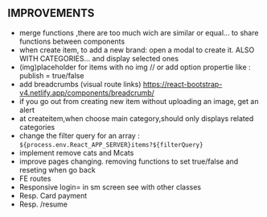 ## IMPROVEMENTS

- merge functions ,there are too much wich are similar or equal... to share functions between components
- when create item, to add a new brand: open a modal to create it. ALSO WITH CATEGORIES... and display selected ones
- (img)placeholder for items with no img // or add option propertie like : publish = true/false
- add breadcrumbs (visual route links) https://react-bootstrap-v4.netlify.app/components/breadcrumb/
- if you go out from creating new item without uploading an image, get an alert
- at createitem,when choose main category,should only displays related categories
- change the filter query for an array : `${process.env.React_APP_SERVER}items?${filterQuery}`
- implement remove cats and Mcats
- improve pages changing. removing functions to set true/false and reseting when go back
- FE routes
- Responsive login= in sm screen see with other classes
- Resp. Card payment
- Resp. /resume
